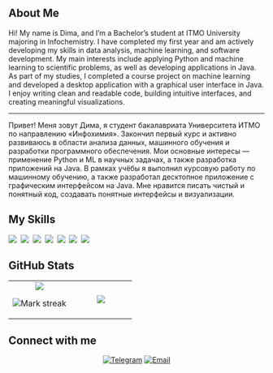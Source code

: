 ## About Me

Hi! My name is Dima, and I’m a Bachelor’s student at ITMO University majoring in Infochemistry. I have completed my first year and am actively developing my skills in data analysis, machine learning, and software development. My main interests include applying Python and machine learning to scientific problems, as well as developing applications in Java. As part of my studies, I completed a course project on machine learning and developed a desktop application with a graphical user interface in Java. I enjoy writing clean and readable code, building intuitive interfaces, and creating meaningful visualizations.

* * *

Привет! Меня зовут Дима, я студент бакалавриата Университета ИТМО по направлению «Инфохимия». Закончил первый курс и активно развиваюсь в области анализа данных, машинного обучения и разработки программного обеспечения. Мои основные интересы — применение Python и ML в научных задачах, а также разработка приложений на Java. В рамках учёбы я выполнил курсовую работу по машинному обучению, а также разработал десктопное приложение с графическим интерфейсом на Java. Мне нравится писать чистый и понятный код, создавать понятные интерфейсы и визуализации.

## My Skills

<img src="https://img.shields.io/badge/Java-%23ED8B00.svg?logo=openjdk&logoColor=white"> 
<img src="https://img.shields.io/badge/Python-3776AB?logo=python&logoColor=fff"> 
<img src="https://img.shields.io/badge/Linux-FCC624?logo=linux&logoColor=black"> 
<img src="https://img.shields.io/badge/Postgres-%23316192.svg?logo=postgresql&logoColor=white"> 
<img src="https://img.shields.io/badge/HTML-%23E34F26.svg?logo=html5&logoColor=white"> 
<img src="https://img.shields.io/badge/Google%20Gemini-886FBF?logo=googlegemini&logoColor=fff"> 
<img src="https://img.shields.io/badge/ChatGPT-74aa9c?logo=openai&logoColor=white"> 

## GitHub Stats

<table><tbody><tr border="none"><td width="50%" align="center">
<img align="center" src="https://readme-stats-fork-mauve.vercel.app/api/?username=dimasavr2006&theme=dark&show_icons=true&count_private=true">

<img alt="Mark streak" src="https://github-readme-streak-stats-five-roan.vercel.app?user=dimasavr2006&theme=dark"></td><td width="50%" align="center">
<img align="center" src="https://readme-stats-fork-mauve.vercel.app/api/top-langs/?username=dimasavr2006&theme=dark&hide_border=false&no-bg=true&no-frame=true&langs_count=6"></td></tr></tbody></table>

## Connect with me

<p align="center">
<a href="https://t.me/dimasavr"><img src="https://img.shields.io/badge/Telegram-2CA5E0?style=flat&logo=telegram&logoColor=white" alt="Telegram"></a>  
<a href="mailto:dimasavr@yandex.ru"><img src="https://img.shields.io/badge/Email-dimasavr@yandex.ru-D14836?style=flat&logo=gmail&logoColor=white" alt="Email"></a>
</p>

